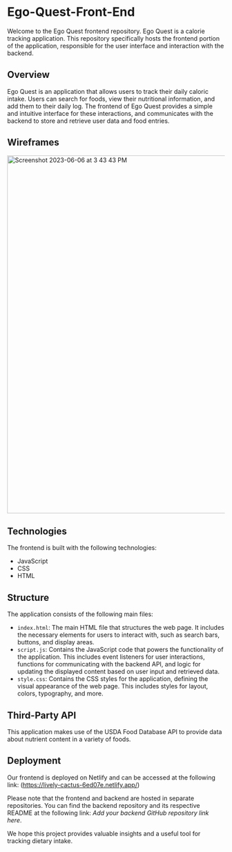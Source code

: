# Ego-Quest-Front-End

Welcome to the Ego Quest frontend repository. Ego Quest is a calorie tracking application. This repository specifically hosts the frontend portion of the application, responsible for the user interface and interaction with the backend.

## Overview

Ego Quest is an application that allows users to track their daily caloric intake. Users can search for foods, view their nutritional information, and add them to their daily log. The frontend of Ego Quest provides a simple and intuitive interface for these interactions, and communicates with the backend to store and retrieve user data and food entries.

## Wireframes
<img width="830" alt="Screenshot 2023-06-06 at 3 43 43 PM" src="https://github.com/rodriguezdevin24/Ego-Quest-Front-End/assets/131619471/3923b632-6d4d-4ff0-80be-121d32730b82">

## Technologies

The frontend is built with the following technologies:

- JavaScript
- CSS
- HTML

## Structure

The application consists of the following main files:

- `index.html`: The main HTML file that structures the web page. It includes the necessary elements for users to interact with, such as search bars, buttons, and display areas.
- `script.js`: Contains the JavaScript code that powers the functionality of the application. This includes event listeners for user interactions, functions for communicating with the backend API, and logic for updating the displayed content based on user input and retrieved data.
- `style.css`: Contains the CSS styles for the application, defining the visual appearance of the web page. This includes styles for layout, colors, typography, and more.

## Third-Party API

This application makes use of the USDA Food Database API to provide data about nutrient content in a variety of foods.


## Deployment

Our frontend is deployed on Netlify and can be accessed at the following link: (https://lively-cactus-6ed07e.netlify.app/)

Please note that the frontend and backend are hosted in separate repositories. You can find the backend repository and its respective README at the following link: *Add your backend GitHub repository link here*.

We hope this project provides valuable insights and a useful tool for tracking dietary intake.
